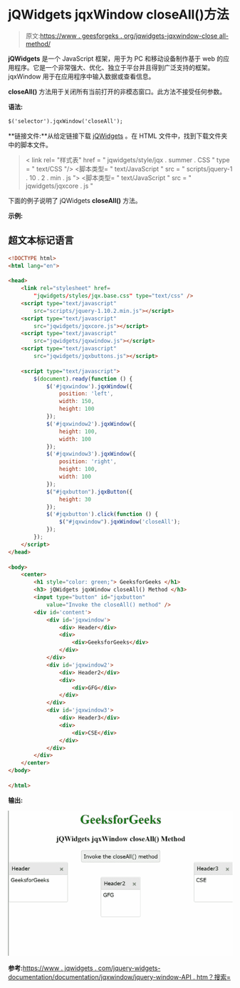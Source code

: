 # jQWidgets jqxWindow closeAll()方法

> 原文:[https://www . geesforgeks . org/jqwidgets-jqxwindow-close all-method/](https://www.geeksforgeeks.org/jqwidgets-jqxwindow-closeall-method/)

**jQWidgets** 是一个 JavaScript 框架，用于为 PC 和移动设备制作基于 web 的应用程序。它是一个非常强大、优化、独立于平台并且得到广泛支持的框架。jqxWindow 用于在应用程序中输入数据或查看信息。

**closeAll()** 方法用于关闭所有当前打开的非模态窗口。此方法不接受任何参数。

**语法:**

```html
$('selector').jqxWindow('closeAll');
```

**链接文件:**从给定链接下载 [jQWidgets](https://www.jqwidgets.com/download/) 。在 HTML 文件中，找到下载文件夹中的脚本文件。

> <link rel="”stylesheet”" href="”jqwidgets/styles/jqx.base.css”" type="”text/css”">
> < link rel= "样式表" href = " jqwidgets/style/jqx . summer . CSS " type = " text/CSS "/>
> <脚本类型= " text/JavaScript " src = " scripts/jquery-1 . 10 . 2 . min . js "></脚本>
> <脚本类型= " text/JavaScript " src = " jqwidgets/jqxcore . js "

下面的例子说明了 jQWidgets **closeAll()** 方法。

**示例:**

## 超文本标记语言

```html
<!DOCTYPE html>
<html lang="en">

<head>
    <link rel="stylesheet" href=
        "jqwidgets/styles/jqx.base.css" type="text/css" />
    <script type="text/javascript" 
        src="scripts/jquery-1.10.2.min.js"></script>
    <script type="text/javascript" 
        src="jqwidgets/jqxcore.js"></script>
    <script type="text/javascript" 
        src="jqwidgets/jqxwindow.js"></script>
    <script type="text/javascript" 
        src="jqwidgets/jqxbuttons.js"></script>

    <script type="text/javascript">
        $(document).ready(function () {
            $('#jqxwindow').jqxWindow({
                position: 'left',
                width: 150,
                height: 100
            });
            $('#jqxwindow2').jqxWindow({
                height: 100,
                width: 100
            });
            $('#jqxwindow3').jqxWindow({
                position: 'right',
                height: 100,
                width: 100
            });
            $("#jqxbutton").jqxButton({
                height: 30
            });
            $('#jqxbutton').click(function () {
                $("#jqxwindow").jqxWindow('closeAll');
            });
        });
    </script>
</head>

<body>
    <center>
        <h1 style="color: green;"> GeeksforGeeks </h1>
        <h3> jQWidgets jqxWindow closeAll() Method </h3>
        <input type="button" id="jqxbutton" 
            value="Invoke the closeAll() method" />
        <div id='content'>
            <div id='jqxwindow'>
                <div> Header</div>
                <div>
                    <div>GeeksforGeeks</div>
                </div>
            </div>
            <div id='jqxwindow2'>
                <div> Header2</div>
                <div>
                    <div>GFG</div>
                </div>
            </div>
            <div id='jqxwindow3'>
                <div> Header3</div>
                <div>
                    <div>CSE</div>
                </div>
            </div>
        </div>
    </center>
</body>

</html>
```

**输出:**

![](img/8d46b0c7f9afb526a0b69a07b07be1ff.png)

**参考:**[https://www . jqwidgets . com/jquery-widgets-documentation/documentation/jqxwindow/jquery-window-API . htm？搜索=](https://www.jqwidgets.com/jquery-widgets-documentation/documentation/jqxwindow/jquery-window-api.htm?search=)